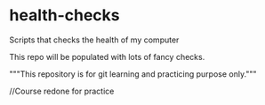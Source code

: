 # health-checks
Scripts that checks the health of my computer

This repo will be populated with lots of fancy checks.

"""This repository is for git learning and practicing purpose only."""

//Course redone for practice
